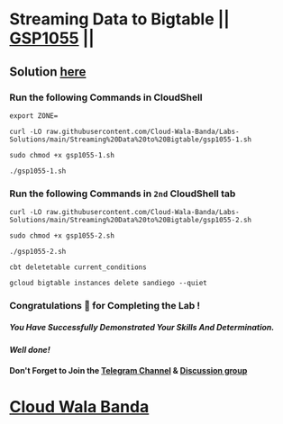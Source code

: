 # Streaming Data to Bigtable || [GSP1055](https://www.cloudskillsboost.google/focuses/92498?&parent=catalog) ||

## Solution [here](https://youtu.be/Jj4dGiPUImA)

### Run the following Commands in CloudShell

```
export ZONE=
```
```
curl -LO raw.githubusercontent.com/Cloud-Wala-Banda/Labs-Solutions/main/Streaming%20Data%20to%20Bigtable/gsp1055-1.sh

sudo chmod +x gsp1055-1.sh

./gsp1055-1.sh
```

### Run the following Commands in `2nd` CloudShell tab

```
curl -LO raw.githubusercontent.com/Cloud-Wala-Banda/Labs-Solutions/main/Streaming%20Data%20to%20Bigtable/gsp1055-2.sh

sudo chmod +x gsp1055-2.sh

./gsp1055-2.sh
```
```
cbt deletetable current_conditions

gcloud bigtable instances delete sandiego --quiet
```

### Congratulations 🎉 for Completing the Lab !

##### *You Have Successfully Demonstrated Your Skills And Determination.*

#### *Well done!*

#### Don't Forget to Join the [Telegram Channel](https://t.me/cloudwalabanda) & [Discussion group](https://t.me/cloudwalabandachats)

# [Cloud Wala Banda](https://www.youtube.com/@cloudwalabanda)
